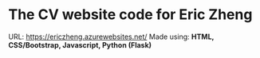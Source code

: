 # The CV website code for Eric Zheng
URL: https://ericzheng.azurewebsites.net/
Made using: <b>HTML, CSS/Bootstrap, Javascript, Python (Flask) </b> <br>

